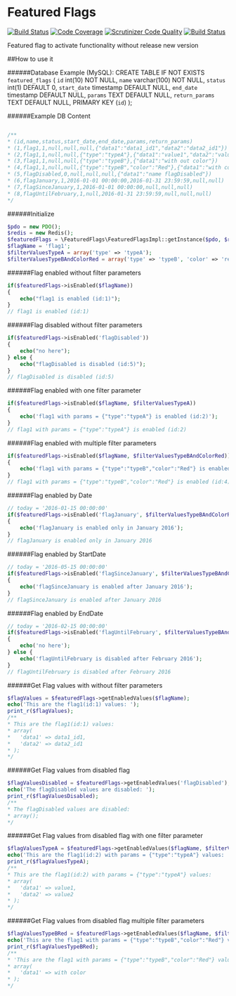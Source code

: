 # Featured Flags
[![Build Status](https://travis-ci.org/minube/featured-flags.png)](https://travis-ci.org/minube/featured-flags) [![Code Coverage](https://scrutinizer-ci.com/g/minube/featured-flags/badges/coverage.png?b=master)](https://scrutinizer-ci.com/g/minube/featured-flags/?branch=master) [![Scrutinizer Code Quality](https://scrutinizer-ci.com/g/minube/featured-flags/badges/quality-score.png?b=master)](https://scrutinizer-ci.com/g/minube/featured-flags/?branch=master) [![Build Status](https://scrutinizer-ci.com/g/minube/featured-flags/badges/build.png?b=master)](https://scrutinizer-ci.com/g/minube/featured-flags/build-status/master)

Featured flag to activate functionality without release new version


##How to use it


######Database Example (MySQL):
    CREATE TABLE IF NOT EXISTS `featured_flags` (
      `id` int(10) NOT NULL,
      `name` varchar(100) NOT NULL,
      `status` int(1) DEFAULT 0,
      `start_date` timestamp DEFAULT NULL,
      `end_date` timestamp DEFAULT NULL,
      `params` TEXT DEFAULT NULL,
      `return_params` TEXT DEFAULT NULL,
       PRIMARY KEY (`id`)
    );

######Example DB Content
```php

/**
* (id,name,status,start_date,end_date,params,return_params)
* (1,flag1,1,null,null,null,{"data1":"data1_id1","data2":"data2_id1"})
* (2,flag1,1,null,null,{"type":"typeA"},{"data1":"value1","data2":"value2"})
* (3,flag1,1,null,null,{"type":"typeB"},{"data1":"with out color"})
* (4,flag1,1,null,null,{"type":"typeB","color":"Red"},{"data1":"with color"})
* (5,flagDisabled,0,null,null,null,{"data1":"name flagDisabled"})
* (6,flagJanuary,1,2016-01-01 00:00:00,2016-01-31 23:59:59,null,null)
* (7,flagSinceJanuary,1,2016-01-01 00:00:00,null,null,null)
* (8,flagUntilFebruary,1,null,2016-01-31 23:59:59,null,null,null)
*/
```

######Initialize
```php
$pdo = new PDO();
$redis = new Redis();
$featuredFlags = \FeaturedFlags\FeaturedFlagsImpl::getInstance($pdo, $redis);
$flagName = 'flag1';
$filterValuesTypeA = array('type' => 'typeA');
$filterValuesTypeBAndColorRed = array('type' => 'typeB', 'color' => 'red');
```

######Flag enabled without filter parameters
```php
if($featuredFlags->isEnabled($flagName))
{
    echo("flag1 is enabled (id:1)");
}
// flag1 is enabled (id:1)
```

######Flag disabled without filter parameters
```php
if($featuredFlags->isEnabled('flagDisabled'))
{
    echo("no here");
} else {
    echo("flagDisabled is disabled (id:5)");
}
// flagDisabled is disabled (id:5)
```

######Flag enabled with one filter parameter
```php
if($featuredFlags->isEnabled($flagName, $filterValuesTypeA))
{
    echo('flag1 with params = {"type":"typeA"} is enabled (id:2)');
}
// flag1 with params = {"type":"typeA"} is enabled (id:2)
```

######Flag enabled with multiple filter parameters
```php
if($featuredFlags->isEnabled($flagName, $filterValuesTypeBAndColorRed))
{
    echo('flag1 with params = {"type":"typeB","color":"Red"} is enabled (id:4)');
}
// flag1 with params = {"type":"typeB","color":"Red"} is enabled (id:4)
```

######Flag enabled by Date
```php
// today = '2016-01-15 00:00:00'
if($featuredFlags->isEnabled('flagJanuary', $filterValuesTypeBAndColorRed))
{
    echo('flagJanuary is enabled only in January 2016');
}
// flagJanuary is enabled only in January 2016
```

######Flag enabled by StartDate
```php
// today = '2016-05-15 00:00:00'
if($featuredFlags->isEnabled('flagSinceJanuary', $filterValuesTypeBAndColorRed))
{
    echo('flagSinceJanuary is enabled after January 2016');
}
// flagSinceJanuary is enabled after January 2016
```

######Flag enabled by EndDate
```php
// today = '2016-02-15 00:00:00'
if($featuredFlags->isEnabled('flagUntilFebruary', $filterValuesTypeBAndColorRed))
{
    echo('no here');
} else {
    echo('flagUntilFebruary is disabled after February 2016');
}
// flagUntilFebruary is disabled after February 2016
```

######Get Flag values with without filter parameters
```php
$flagValues = $featuredFlags->getEnabledValues($flagName);
echo('This are the flag1(id:1) values: ');
print_r($flagValues);
/**
* This are the flag1(id:1) values: 
* array(
*   'data1' => data1_id1,
*   'data2' => data2_id1
* );
*/
```

######Get Flag values from disabled flag
```php
$flagValuesDisabled = $featuredFlags->getEnabledValues('flagDisabled');
echo('The flagDisabled values are disabled: ');
print_r($flagValuesDisabled);
/**
* The flagDisabled values are disabled: 
* array();
*/
```

######Get Flag values from disabled flag with one filter parameter
```php
$flagValuesTypeA = $featuredFlags->getEnabledValues($flagName, $filterValuesTypeA);
echo('This are the flag1(id:2) with params = {"type":"typeA"} values: ');
print_r($flagValuesTypeA);
/**
* This are the flag1(id:2) with params = {"type":"typeA"} values: 
* array(
*   'data1' => value1,
*   'data2' => value2
* );
*/
```

######Get Flag values from disabled flag multiple filter parameters
```php
$flagValuesTypeBRed = $featuredFlags->getEnabledValues($flagName, $filterValuesTypeBAndColorRed);
echo('This are the flag1 with params = {"type":"typeB","color":"Red"} values: ');
print_r($flagValuesTypeBRed);
/**
* 'This are the flag1 with params = {"type":"typeB","color":"Red"} values: 
* array(
*   'data1' => with color
* );
*/
